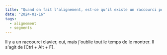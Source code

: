 ```yaml
---
title: "Quand on fait l'alignement, est-ce qu'il existe un raccourci pour confirmer, ou bien est-ce il faut cliquer sur l'icône en haut de l'écran ?"
date: "2024-01-16"
tags:
  - alignement
  - segments
---
```


Il y a un raccourci clavier, oui, mais j'oublie tout le temps de le montrer. Il s'agit de [Ctrl + Alt + F].

